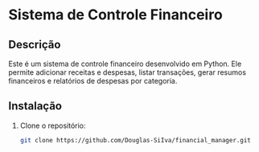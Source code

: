 # Sistema de Controle Financeiro

## Descrição
Este é um sistema de controle financeiro desenvolvido em Python. Ele permite adicionar receitas e despesas, listar transações, gerar resumos financeiros e relatórios de despesas por categoria.

## Instalação
1. Clone o repositório:
   ```bash
   git clone https://github.com/Douglas-SiIva/financial_manager.git
